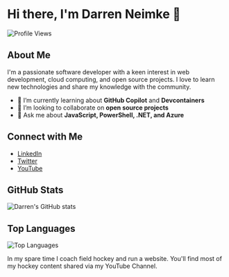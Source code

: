 # Hi there, I'm Darren Neimke 👋

![Profile Views](https://komarev.com/ghpvc/?username=dneimke&color=blue)

## About Me
I'm a passionate software developer with a keen interest in web development, cloud computing, and open source projects. I love to learn new technologies and share my knowledge with the community.

- 🌱 I’m currently learning about **GitHub Copilot** and **Devcontainers**
- 👯 I’m looking to collaborate on **open source projects**
- 💬 Ask me about **JavaScript, PowerShell, .NET, and Azure**

## Connect with Me
- [LinkedIn](https://www.linkedin.com/in/dneimke/)
- [Twitter](https://twitter.com/digory)
- [YouTube](https://www.youtube.com/c/DarrenNeimke)

## GitHub Stats
![Darren's GitHub stats](https://github-readme-stats.vercel.app/api?username=dneimke&show_icons=true&theme=radical)

## Top Languages
![Top Languages](https://github-readme-stats.vercel.app/api/top-langs/?username=dneimke&layout=compact&theme=radical)

In my spare time I coach field hockey and run a website. You'll find most of my hockey content shared via my YouTube Channel.
